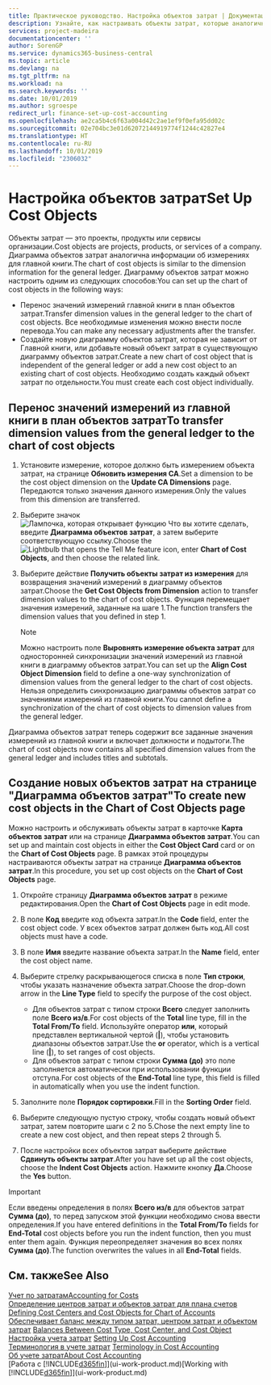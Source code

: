 ```yaml
---
title: Практическое руководство. Настройка объектов затрат | Документация Майкрософт
description: Узнайте, как настраивать объекты затрат, которые аналогичны измерениям для главной книги.
services: project-madeira
documentationcenter: ''
author: SorenGP
ms.service: dynamics365-business-central
ms.topic: article
ms.devlang: na
ms.tgt_pltfrm: na
ms.workload: na
ms.search.keywords: ''
ms.date: 10/01/2019
ms.author: sgroespe
redirect_url: finance-set-up-cost-accounting
ms.openlocfilehash: ae2ca5b4c6f63a004d42c2ae1ef9f0efa95dd02c
ms.sourcegitcommit: 02e704bc3e01d62072144919774f1244c42827e4
ms.translationtype: HT
ms.contentlocale: ru-RU
ms.lasthandoff: 10/01/2019
ms.locfileid: "2306032"
---
```

# <a name="set-up-cost-objects"></a><span data-ttu-id="c538b-103">Настройка объектов затрат</span><span class="sxs-lookup"><span data-stu-id="c538b-103">Set Up Cost Objects</span></span>
<span data-ttu-id="c538b-104">Объекты затрат — это проекты, продукты или сервисы организации.</span><span class="sxs-lookup"><span data-stu-id="c538b-104">Cost objects are projects, products, or services of a company.</span></span> <span data-ttu-id="c538b-105">Диаграмма объектов затрат аналогична информации об измерениях для главной книги.</span><span class="sxs-lookup"><span data-stu-id="c538b-105">The chart of cost objects is similar to the dimension information for the general ledger.</span></span> <span data-ttu-id="c538b-106">Диаграмму объектов затрат можно настроить одним из следующих способов:</span><span class="sxs-lookup"><span data-stu-id="c538b-106">You can set up the chart of cost objects in the following ways:</span></span>  

* <span data-ttu-id="c538b-107">Перенос значений измерений главной книги в план объектов затрат.</span><span class="sxs-lookup"><span data-stu-id="c538b-107">Transfer dimension values in the general ledger to the chart of cost objects.</span></span> <span data-ttu-id="c538b-108">Все необходимые изменения можно внести после перевода.</span><span class="sxs-lookup"><span data-stu-id="c538b-108">You can make any necessary adjustments after the transfer.</span></span>  
* <span data-ttu-id="c538b-109">Создайте новую диаграмму объектов затрат, которая не зависит от Главной книги, или добавьте новый объект затрат в существующую диаграмму объектов затрат.</span><span class="sxs-lookup"><span data-stu-id="c538b-109">Create a new chart of cost object that is independent of the general ledger or add a new cost object to an existing chart of cost objects.</span></span> <span data-ttu-id="c538b-110">Необходимо создать каждый объект затрат по отдельности.</span><span class="sxs-lookup"><span data-stu-id="c538b-110">You must create each cost object individually.</span></span>  

## <a name="to-transfer-dimension-values-from-the-general-ledger-to-the-chart-of-cost-objects"></a><span data-ttu-id="c538b-111">Перенос значений измерений из главной книги в план объектов затрат</span><span class="sxs-lookup"><span data-stu-id="c538b-111">To transfer dimension values from the general ledger to the chart of cost objects</span></span>  
1.  <span data-ttu-id="c538b-112">Установите измерение, которое должно быть измерением объекта затрат, на странице **Обновить измерения CA**.</span><span class="sxs-lookup"><span data-stu-id="c538b-112">Set a dimension to be the cost object dimension on the **Update CA Dimensions** page.</span></span> <span data-ttu-id="c538b-113">Передаются только значения данного измерения.</span><span class="sxs-lookup"><span data-stu-id="c538b-113">Only the values from this dimension are transferred.</span></span>  
2.  <span data-ttu-id="c538b-114">Выберите значок ![Лампочка, которая открывает функцию Что вы хотите сделать](media/ui-search/search_small.png "Что вы хотите сделать"), введите **Диаграмма объектов затрат**, а затем выберите соответствующую ссылку.</span><span class="sxs-lookup"><span data-stu-id="c538b-114">Choose the ![Lightbulb that opens the Tell Me feature](media/ui-search/search_small.png "Tell me what you want to do") icon, enter **Chart of Cost Objects**, and then choose the related link.</span></span>  
3.  <span data-ttu-id="c538b-115">Выберите действие **Получить объекты затрат из измерения** для возвращения значений измерений в диаграмму объектов затрат.</span><span class="sxs-lookup"><span data-stu-id="c538b-115">Choose the **Get Cost Objects from Dimension** action to transfer dimension values to the chart of cost objects.</span></span> <span data-ttu-id="c538b-116">Функция перемещает значения измерений, заданные на шаге 1.</span><span class="sxs-lookup"><span data-stu-id="c538b-116">The function transfers the dimension values that you defined in step 1.</span></span>  

    > [!NOTE]  
    >  <span data-ttu-id="c538b-117">Можно настроить поле **Выровнять измерение объекта затрат** для односторонней синхронизации значений измерений из главной книги в диаграмму объектов затрат.</span><span class="sxs-lookup"><span data-stu-id="c538b-117">You can set up the **Align Cost Object Dimension**  field to define a one-way synchronization of dimension values from the general ledger to the chart of cost objects.</span></span> <span data-ttu-id="c538b-118">Нельзя определить синхронизацию диаграммы объектов затрат со значениями измерений из главной книги.</span><span class="sxs-lookup"><span data-stu-id="c538b-118">You cannot define a synchronization of the chart of cost objects to dimension values from the general ledger.</span></span>  

<span data-ttu-id="c538b-119">Диаграмма объектов затрат теперь содержит все заданные значения измерений из главной книги и включает должности и подытоги.</span><span class="sxs-lookup"><span data-stu-id="c538b-119">The chart of cost objects now contains all specified dimension values from the general ledger and includes titles and subtotals.</span></span>  

## <a name="to-create-new-cost-objects-in-the-chart-of-cost-objects-page"></a><span data-ttu-id="c538b-120">Создание новых объектов затрат на странице "Диаграмма объектов затрат"</span><span class="sxs-lookup"><span data-stu-id="c538b-120">To create new cost objects in the Chart of Cost Objects page</span></span>  
<span data-ttu-id="c538b-121">Можно настроить и обслуживать объекты затрат в карточке **Карта объектов затрат** или на странице **Диаграмма объектов затрат**.</span><span class="sxs-lookup"><span data-stu-id="c538b-121">You can set up and maintain cost objects in either the **Cost Object Card** card or on the **Chart of Cost Objects** page.</span></span> <span data-ttu-id="c538b-122">В рамках этой процедуры настраиваются объекты затрат на странице **Диаграмма объектов затрат**.</span><span class="sxs-lookup"><span data-stu-id="c538b-122">In this procedure, you set up cost objects on the **Chart of Cost Objects** page.</span></span>  

1.  <span data-ttu-id="c538b-123">Откройте страницу **Диаграмма объектов затрат** в режиме редактирования.</span><span class="sxs-lookup"><span data-stu-id="c538b-123">Open the **Chart of Cost Objects** page in edit mode.</span></span>  
2.  <span data-ttu-id="c538b-124">В поле **Код** введите код объекта затрат.</span><span class="sxs-lookup"><span data-stu-id="c538b-124">In the **Code** field, enter the cost object code.</span></span> <span data-ttu-id="c538b-125">У всех объектов затрат должен быть код.</span><span class="sxs-lookup"><span data-stu-id="c538b-125">All cost objects must have a code.</span></span>  
3.  <span data-ttu-id="c538b-126">В поле **Имя** введите название объекта затрат.</span><span class="sxs-lookup"><span data-stu-id="c538b-126">In the **Name** field, enter the cost object name.</span></span>  
4.  <span data-ttu-id="c538b-127">Выберите стрелку раскрывающегося списка в поле **Тип строки**, чтобы указать назначение объекта затрат.</span><span class="sxs-lookup"><span data-stu-id="c538b-127">Choose the drop-down arrow in the **Line Type** field to specify the purpose of the cost object.</span></span>  

    * <span data-ttu-id="c538b-128">Для объектов затрат с типом строки **Всего** следует заполнить поле **Всего из/в**.</span><span class="sxs-lookup"><span data-stu-id="c538b-128">For cost objects of the **Total** line type, fill in the **Total From/To** field.</span></span> <span data-ttu-id="c538b-129">Используйте оператор **или**, который представлен вертикальной чертой (**&#124;**), чтобы установить диапазоны объектов затрат.</span><span class="sxs-lookup"><span data-stu-id="c538b-129">Use the **or** operator, which is a vertical line (**&#124;**), to set ranges of cost objects.</span></span>  
    * <span data-ttu-id="c538b-130">Для объектов затрат с типом строки **Сумма (до)** это поле заполняется автоматически при использовании функции отступа.</span><span class="sxs-lookup"><span data-stu-id="c538b-130">For cost objects of the **End-Total** line type, this field is filled in automatically when you use  the indent function.</span></span>  
5.  <span data-ttu-id="c538b-131">Заполните поле **Порядок сортировки**.</span><span class="sxs-lookup"><span data-stu-id="c538b-131">Fill in the **Sorting Order** field.</span></span>  
6.  <span data-ttu-id="c538b-132">Выберите следующую пустую строку, чтобы создать новый объект затрат, затем повторите шаги с 2 по 5.</span><span class="sxs-lookup"><span data-stu-id="c538b-132">Chose the next empty line to create a new cost object, and then repeat steps 2 through 5.</span></span>  
7.  <span data-ttu-id="c538b-133">После настройки всех объектов затрат выберите действие **Сдвинуть объекты затрат**.</span><span class="sxs-lookup"><span data-stu-id="c538b-133">After you have set up all the cost objects, choose the **Indent Cost Objects** action.</span></span> <span data-ttu-id="c538b-134">Нажмите кнопку **Да**.</span><span class="sxs-lookup"><span data-stu-id="c538b-134">Choose the **Yes** button.</span></span>  

> [!IMPORTANT]  
>  <span data-ttu-id="c538b-135">Если введены определения в полях **Всего из/в** для объектов затрат **Сумма (до)**, то перед запуском этой функции необходимо снова ввести определения.</span><span class="sxs-lookup"><span data-stu-id="c538b-135">If you have entered definitions in the **Total From/To** fields for **End-Total** cost objects before you run the indent function, then you must enter them again.</span></span> <span data-ttu-id="c538b-136">Функция переопределяет значения во всех полях **Сумма (до)**.</span><span class="sxs-lookup"><span data-stu-id="c538b-136">The function overwrites the values in all **End-Total** fields.</span></span>  

## <a name="see-also"></a><span data-ttu-id="c538b-137">См. также</span><span class="sxs-lookup"><span data-stu-id="c538b-137">See Also</span></span>  
[<span data-ttu-id="c538b-138">Учет по затратам</span><span class="sxs-lookup"><span data-stu-id="c538b-138">Accounting for Costs</span></span>](finance-manage-cost-accounting.md)  
<span data-ttu-id="c538b-139">[Определение центров затрат и объектов затрат для плана счетов](finance-defining-cost-centers-and-cost-objects-for-chart-of-accounts.md) </span><span class="sxs-lookup"><span data-stu-id="c538b-139">[Defining Cost Centers and Cost Objects for Chart of Accounts](finance-defining-cost-centers-and-cost-objects-for-chart-of-accounts.md) </span></span>  
<span data-ttu-id="c538b-140">[Обеспечивает баланс между типом затрат, центром затрат и объектом затрат](finance-balances-between-cost-type-cost-center-and-cost-object.md) </span><span class="sxs-lookup"><span data-stu-id="c538b-140">[Balances Between Cost Type, Cost Center, and Cost Object](finance-balances-between-cost-type-cost-center-and-cost-object.md) </span></span>  
<span data-ttu-id="c538b-141">[Настройка учета затрат](finance-set-up-cost-accounting.md) </span><span class="sxs-lookup"><span data-stu-id="c538b-141">[Setting Up Cost Accounting](finance-set-up-cost-accounting.md) </span></span>  
<span data-ttu-id="c538b-142">[Терминология в учете затрат](finance-terminology-in-cost-accounting.md) </span><span class="sxs-lookup"><span data-stu-id="c538b-142">[Terminology in Cost Accounting](finance-terminology-in-cost-accounting.md) </span></span>  
[<span data-ttu-id="c538b-143">Об учете затрат</span><span class="sxs-lookup"><span data-stu-id="c538b-143">About Cost Accounting</span></span>](finance-about-cost-accounting.md)  
<span data-ttu-id="c538b-144">[Работа с [!INCLUDE[d365fin](includes/d365fin_md.md)]](ui-work-product.md)</span><span class="sxs-lookup"><span data-stu-id="c538b-144">[Working with [!INCLUDE[d365fin](includes/d365fin_md.md)]](ui-work-product.md)</span></span>
